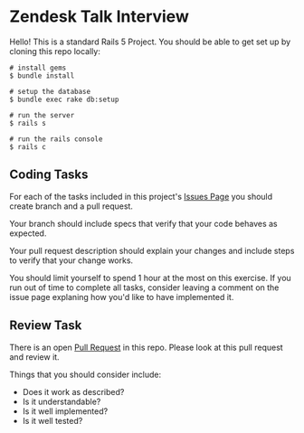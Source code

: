 # Zendesk Talk Interview

Hello! This is a standard Rails 5 Project. You should be able to get set up by cloning this repo locally:

```
# install gems
$ bundle install

# setup the database
$ bundle exec rake db:setup

# run the server
$ rails s

# run the rails console
$ rails c
```

## Coding Tasks

For each of the tasks included in this project's [Issues Page](../../issues?q=is%3Aissue+is%3Aopen+sort%3Acreated-asc) you should create branch and a pull request.

Your branch should include specs that verify that your code behaves as expected.

Your pull request description should explain your changes and include steps to verify that your change works.

You should limit yourself to spend 1 hour at the most on this exercise. If you run out of time to complete all tasks, consider leaving a comment on the issue page explaning how you'd like to have implemented it.

## Review Task

There is an open [Pull Request](../../pulls?q=is%3Apr+is%3Aopen) in this repo. Please look at this pull request and review it.

Things that you should consider include:

* Does it work as described?
* Is it understandable?
* Is it well implemented?
* Is it well tested?

